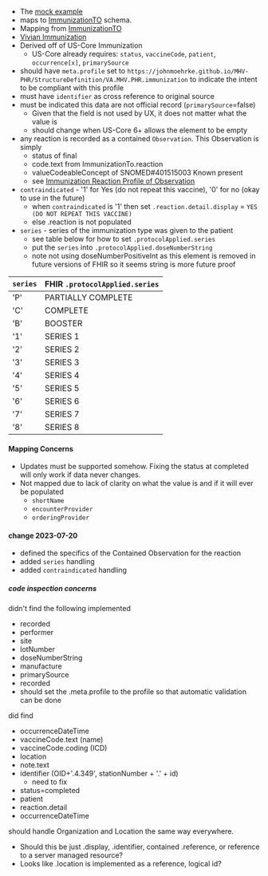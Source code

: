 
- The [mock example](https://github.com/JohnMoehrke/MHV-PHR/blob/main/mocks/immunization.xml) 
- maps to [ImmunizationTO](https://github.com/department-of-veterans-affairs/mhv-np-via-wsclient/blob/development/src/main/resources/VIA_v4.0.7_uat.wsdl) schema.
- Mapping from [ImmunizationTO](StructureDefinition-VA.MHV.PHR.immunization-mappings.html#mappings-for-vdif-to-mhv-phr-immunizationto)
- [Vivian Immunization](https://vivian.worldvista.org/dox/Global_XkFVUE5WSU1N.html)
- Derived off of US-Core Immunization
  - US-Core already requires: `status`, `vaccineCode`, `patient`, `occurrence[x]`, `primarySource`
- should have `meta.profile` set to `https://johnmoehrke.github.io/MHV-PHR/StructureDefinition/VA.MHV.PHR.immunization` to indicate the intent to be compliant with this profile
- must have `identifier` as cross reference to original source
- must be indicated this data are not official record (`primarySource`=false)
  - Given that the field is not used by UX, it does not matter what the value is
  - should change when US-Core 6+ allows the element to be empty
- any reaction is recorded as a contained `Observation`. This Observation is simply
  - status of final
  - code.text from ImmunizationTo.reaction
  - valueCodeableConcept of SNOMED#401515003 Known present
  - see [Immunization Reaction Profile of Observation](StructureDefinition-VA.MHV.PHR.immunizationReaction.html)
- `contraindicated` - '1' for Yes (do not repeat this vaccine), '0' for no (okay to use in the future)
  - when `contraindicated` is '1' then set `.reaction.detail.display` = `YES (DO NOT REPEAT THIS VACCINE)`
  - else .reaction is not populated
- `series` - series of the immunization type was given to the patient
  - see table below for how to set `.protocolApplied.series`
  - put the `series` into `.protocolApplied.doseNumberString`
  - note not using doseNumberPositiveInt as this element is removed in future versions of FHIR so it seems string is more future proof

| `series` |  FHIR `.protocolApplied.series` |
|--------|------|
| 'P' | PARTIALLY COMPLETE |
| 'C' | COMPLETE |
| 'B' | BOOSTER |
| '1' | SERIES 1 |
| '2' | SERIES 2 |
| '3' | SERIES 3 |
| '4' | SERIES 4 |
| '5' | SERIES 5 |
| '6' | SERIES 6 |
| '7' | SERIES 7 |
| '8' | SERIES 8 |
  
#### Mapping Concerns

- Updates must be supported somehow. Fixing the status at completed will only work if data never changes.
- Not mapped due to lack of clarity on what the value is and if it will ever be populated
  - `shortName`
  - `encounterProvider`
  - `orderingProvider`

#### change 2023-07-20

- defined the specifics of the Contained Observation for the reaction
- added `series` handling
- added `contraindicated` handling

##### code inspection concerns

didn't find the following implemented

- recorded
- performer
- site
- lotNumber
- doseNumberString
- manufacture
- primarySource
- recorded
- should set the .meta.profile to the profile so that automatic validation can be done

did find

- occurrenceDateTime
- vaccineCode.text (name)
- vaccineCode.coding (ICD)
- location
- note.text
- identifier (OID+'.4.349', stationNumber + '.' + id)
  - need to fix
- status=completed
- patient
- reaction.detail
- occurrenceDateTime

should handle Organization and Location the same way everywhere.

- Should this be just .display, .identifier, contained .reference, or reference to a server managed resource?
- Looks like .location is implemented as a reference, logical id?

